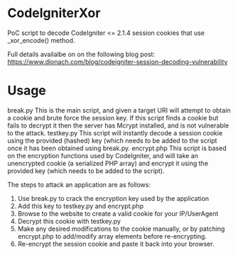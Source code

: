 CodeIgniterXor
==============

PoC script to decode CodeIgniter &lt;= 2.1.4 session cookies that use _xor_encode() method.

Full details availalbe on on the following blog post: https://www.dionach.com/blog/codeigniter-session-decoding-vulnerability


Usage
=====
break.py
This is the main script, and given a target URI will attempt to obtain a cookie and brute force the session key. If this script finds a cookie but fails to decrypt it then the server has Mcrypt installed, and is not vulnerable to the attack.
testkey.py
This script will instantly decode a session cookie using the provided (hashed) key (which needs to be added to the script once it has been obtained using break.py.
encrypt.php
This script is based on the encryption functions used by CodeIgniter, and will take an unencrypted cookie (a serialized PHP array) and encrypt it using the provided key (which needs to be added to the script).

The steps to attack an application are as follows:

1. Use break.py to crack the encryption key used by the application
2. Add this key to testkey.py and encrypt.php
3. Browse to the website to create a valid cookie for your IP/UserAgent
3. Decrypt this cookie with testkey.py
5. Make any desired modifications to the cookie manually, or by patching encrypt.php to add/modify array elements before re-encrypting.
6. Re-encrypt the session cookie and paste it back into your browser.
